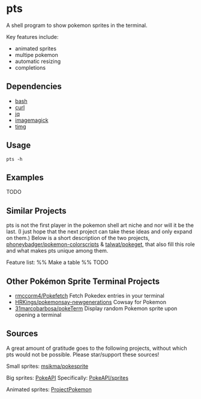 # pts
A shell program to show pokemon sprites in the terminal.

Key features include:
- animated sprites
- multipe pokemon
- automatic resizing
- completions

## Dependencies
- [bash](https://www.gnu.org/software/bash/)
- [curl](https://curl.se/)
- [jq](https://stedolan.github.io/jq/)
- [imagemagick](https://imagemagick.org/)
- [timg](https://github.com/hzeller/timg)

## Usage
`pts -h`

## Examples
TODO

## Similar Projects
pts is not the first player in the pokemon shell art niche and nor will it
be the last. (I just hope that the next project can take these ideas and only
expand on them.) Below is a short description of the two projects,
[phoneybadger/pokemon-colorscripts](https://gitlab.com/phoneybadger/pokemon-colorscripts) &
[talwat/pokeget](https://github.com/talwat/pokeget), that also fill this role and what
makes pts unique among them.

Feature list: %% Make a table %%
TODO

## Other Pokémon Sprite Terminal Projects
- [rmccorm4/Pokefetch](https://github.com/rmccorm4/pokefetch)
    Fetch Pokedex entries in your terminal
- [HRKings/pokemonsay-newgenerations](https://github.com/HRKings/pokemonsay-newgenerations)
    Cowsay for Pokemon
- [31marcobarbosa/pokeTerm](https://github.com/31marcobarbosa/pokeTerm)
    Display random Pokemon sprite upon opening a terminal

## Sources
A great amount of gratitude goes to the following projects, without which
pts would not be possible. Please star/support these sources!

Small sprites: [msikma/pokesprite](https://github.com/msikma/pokesprite)

Big sprites: [PokeAPI](https://pokeapi.co/)
    Specifically: [PokeAPI/sprites](https://github.com/PokeAPI/sprites)

Animated sprites: [ProjectPokemon](https://projectpokemon.org/home/docs/spriteindex_148)

